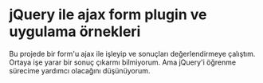 # jQuery ile ajax form plugin ve uygulama örnekleri

Bu projede bir form'u ajax ile işleyip ve sonuçları değerlendirmeye çalıştım. Ortaya işe yarar bir sonuç çıkarmı bilmiyorum. Ama jQuery'i öğrenme sürecime yardımcı olacağını düşünüyorum.
